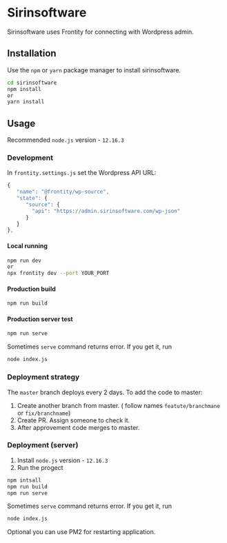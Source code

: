 # Sirinsoftware

Sirinsoftware uses Frontity for connecting with Wordpress admin.

## Installation

Use the `npm` or `yarn` package manager to install sirinsoftware.

```bash
cd sirinsoftware
npm install
or
yarn install
```

## Usage

Recommended `node.js` version - `12.16.3`

### Development

In `frontity.settings.js` set the Wordpress API URL: 
```javascript
{
   "name": "@frontity/wp-source",
   "state": {
      "source": {
        "api": "https://admin.sirinsoftware.com/wp-json"
      }
   }
},
```

#### Local running

```bash
npm run dev
or
npx frontity dev --port YOUR_PORT
```
#### Production build

```bash 
npm run build
```

#### Production server test

```bash 
npm run serve
```
Sometimes `serve` command returns error. If you get it, run 
```bash 
node index.js
```

### Deployment strategy

The `master` branch deploys every 2 days.
To add the code to master:
1. Create another branch from master. ( follow names `featute/branchmane` or `fix/branchname`)
2. Create PR. Assign someone to check it.
3. After approvement code merges to master.


### Deployment (server)

1. Install  `node.js` version - `12.16.3`
2. Run the progect
```bash
npm intsall
npm run build
npm run serve
``` 
Sometimes `serve` command returns error. If you get it, run 
```bash 
node index.js
```

Optional you can use PM2 for restarting application.


